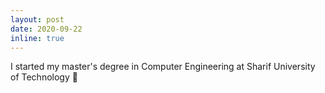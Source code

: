 ```yaml
---
layout: post
date: 2020-09-22 
inline: true
---
```


I started my master's degree in Computer Engineering at Sharif University of Technology 🚴
